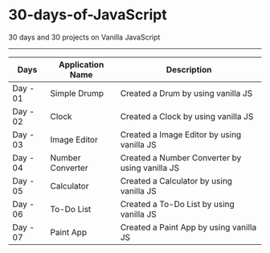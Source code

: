 # 30-days-of-JavaScript
30 days and 30 projects on Vanilla JavaScript

-----------------------------------------------------------------------------------

|Days| Application Name | Description |
|----| ---| --- |
|Day - 01| Simple Drump  | Created a Drum by using vanilla JS |
|Day - 02| Clock  | Created a Clock by using vanilla JS |
|Day - 03| Image Editor  | Created a Image Editor by using vanilla JS |
|Day - 04| Number Converter  | Created a Number Converter by using vanilla JS |
|Day - 05| Calculator  | Created a Calculator by using vanilla JS |
|Day - 06| To-Do List  | Created a To-Do List by using vanilla JS |
|Day - 07| Paint App  | Created a Paint App by using vanilla JS |

